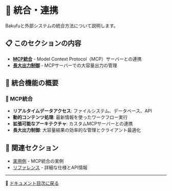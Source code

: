 # 🔗 統合・連携

Bakufuと外部システムの統合方法について説明します。

## 📋 このセクションの内容

- **[MCP統合](mcp-integration.md)** - Model Context Protocol（MCP）サーバーとの連携
- **[長大出力制御](large-output-control.md)** - MCPサーバーでの大容量出力の管理

## 🎯 統合機能の概要

### 🔌 MCP統合
- **リアルタイムデータアクセス**: ファイルシステム、データベース、API
- **動的コンテンツ処理**: 最新情報を使ったワークフロー実行
- **拡張可能なアーキテクチャ**: カスタムMCPサーバーとの連携
- **長大出力制御**: 大容量結果の効率的な管理とクライアント最適化

## 🔗 関連セクション

- [実用例](../06-examples/README.md) - MCP統合の実例
- [リファレンス](../07-reference/README.md) - 詳細な仕様とAPI情報

---

📖 [ドキュメント目次に戻る](../README.md)